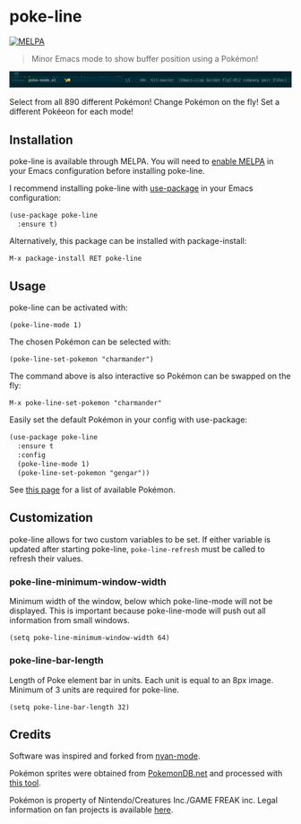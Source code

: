 # poke-line

[![MELPA](https://melpa.org/packages/poke-line-badge.svg)](https://melpa.org/#/poke-line)

> Minor Emacs mode to show buffer position using a Pokémon!

![Demo GIF](/docs/demo.gif)

Select from all 890 different Pokémon! Change Pokémon on the fly! Set a
different Pokéeon for each mode!

## Installation

poke-line is available through MELPA. You will need to
[enable MELPA](https://melpa.org/#/getting-started) in your Emacs
configuration before installing poke-line.

I recommend installing poke-line with
[use-package](https://github.com/jwiegley/use-package) in your Emacs
configuration:

```elisp
(use-package poke-line
  :ensure t)
```

Alternatively, this package can be installed with
package-install:

```elisp
M-x package-install RET poke-line
```

## Usage

poke-line can be activated with:

```elisp
(poke-line-mode 1)
```

The chosen Pokémon can be selected with:

```elisp
(poke-line-set-pokemon "charmander")
```

The command above is also interactive so Pokémon can be swapped
on the fly:

```elisp
M-x poke-line-set-pokemon "charmander"
```

Easily set the default Pokémon in your config with use-package:

```elisp
(use-package poke-line
  :ensure t
  :config
  (poke-line-mode 1)
  (poke-line-set-pokemon "gengar"))
```

See [this page](docs/pokemon.md) for a list of available Pokémon.

## Customization

poke-line allows for two custom variables to be set. If either variable is
updated after starting poke-line, `poke-line-refresh` must be called to
refresh their values.

### poke-line-minimum-window-width

Minimum width of the window, below which poke-line-mode will not be displayed. This
is important because poke-line-mode will push out all information from small
windows.

```elisp
(setq poke-line-minimum-window-width 64)
```

### poke-line-bar-length

Length of Poke element bar in units.  Each unit is equal to an 8px image.
Minimum of 3 units are required for poke-line.

```elisp
(setq poke-line-bar-length 32)
```

## Credits

Software was inspired and forked from [nyan-mode](https://github.com/TeMPOraL/nyan-mode).

Pokémon sprites were obtained from [PokemonDB.net](https://img.pokemondb.net/sprites/)
and processed with [this tool](https://github.com/RyanMillerC/poke-position-images).

Pokémon is property of Nintendo/Creatures Inc./GAME FREAK inc. Legal
information on fan projects is available [here](https://www.pokemon.com/us/legal/).
